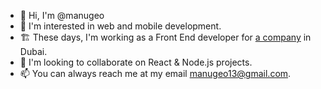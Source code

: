 - 👋 Hi, I'm @manugeo
- 👀 I'm interested in web and mobile development.
- 🏗️ These days, I'm working as a Front End developer for [a company](https://ae.linkedin.com/company/junglenftmarket) in Dubai.
- 💞️ I'm looking to collaborate on React & Node.js projects.
- 📫 You can always reach me at my email manugeo13@gmail.com.

<!---
manugeo/manugeo is a ✨ special ✨ repository because its `README.md` (this file) appears on your GitHub profile.
You can click the Preview link to take a look at your changes.
--->
